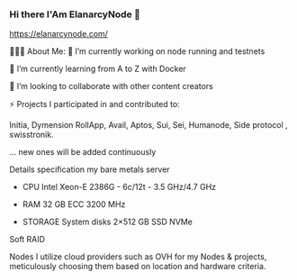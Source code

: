 ### Hi there I'Am ElanarcyNode  🪿

https://elanarcynode.com/

👨🏻‍💻 About Me:
🔭 I’m currently working on node running and testnets

🌱 I’m currently learning from A to Z with Docker

👯 I’m looking to collaborate with other content creators

⚡ Projects I participated in and contributed to:

Initia, Dymension RollApp, Avail, Aptos, Sui, Sei, Humanode, Side protocol , swisstronik.

... new ones will be added continuously

Details specification my bare metals server
- CPU
Intel Xeon-E 2386G - 6c/12t - 3.5 GHz/4.7 GHz

- RAM
32 GB ECC 3200 MHz

- STORAGE System disks
2×512 GB SSD NVMe

Soft RAID


Nodes 
I utilize cloud providers such as OVH for my Nodes & projects, meticulously choosing them based on location and hardware criteria.
